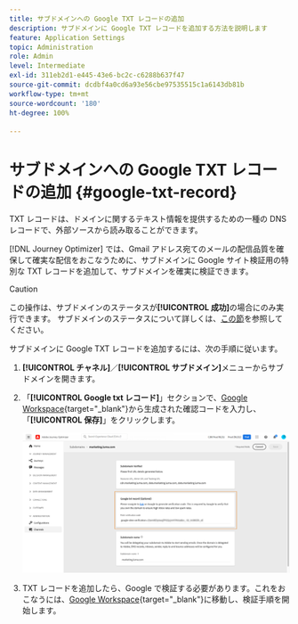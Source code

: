 ```yaml
---
title: サブドメインへの Google TXT レコードの追加
description: サブドメインに Google TXT レコードを追加する方法を説明します
feature: Application Settings
topic: Administration
role: Admin
level: Intermediate
exl-id: 311eb2d1-e445-43e6-bc2c-c6288b637f47
source-git-commit: dcdbf4a0cd6a93e56cbe97535515c1a6143db81b
workflow-type: tm+mt
source-wordcount: '180'
ht-degree: 100%

---
```


# サブドメインへの Google TXT レコードの追加 {#google-txt-record}

TXT レコードは、ドメインに関するテキスト情報を提供するための一種の DNS レコードで、外部ソースから読み取ることができます。

[!DNL Journey Optimizer] では、Gmail アドレス宛てのメールの配信品質を確保して確実な配信をおこなうために、サブドメインに Google サイト検証用の特別な TXT レコードを追加して、サブドメインを確実に検証できます。

>[!CAUTION]
>
> この操作は、サブドメインのステータスが&#x200B;**[!UICONTROL 成功]**&#x200B;の場合にのみ実行できます。 サブドメインのステータスについて詳しくは、[この節](access-subdomains.md)を参照してください。

サブドメインに Google TXT レコードを追加するには、次の手順に従います。

1. **[!UICONTROL チャネル]**／**[!UICONTROL サブドメイン]**&#x200B;メニューからサブドメインを開きます。

1. 「**[!UICONTROL Google txt レコード]**」セクションで、[Google Workspace](https://support.google.com/a/answer/183895){target=&quot;_blank&quot;}<!--G Suite Admin tools-->から生成された確認コードを入力し、「**[!UICONTROL 保存]**」をクリックします。

   ![](../assets/subdomain-google-txt.png)

1. TXT レコードを追加したら、Google で検証する必要があります。これをおこなうには、[Google Workspace](https://support.google.com/a/answer/183895){target=&quot;_blank&quot;}<!--G Suite Admin tools-->に移動し、検証手順を開始します。
